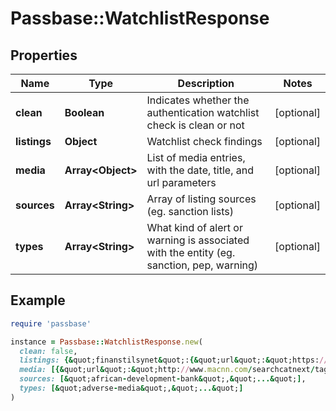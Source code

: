 # Passbase::WatchlistResponse

## Properties

| Name | Type | Description | Notes |
| ---- | ---- | ----------- | ----- |
| **clean** | **Boolean** | Indicates whether the authentication watchlist check is clean or not | [optional] |
| **listings** | **Object** | Watchlist check findings | [optional] |
| **media** | **Array&lt;Object&gt;** | List of media entries, with the date, title, and url parameters | [optional] |
| **sources** | **Array&lt;String&gt;** | Array of listing sources (eg. sanction lists) | [optional] |
| **types** | **Array&lt;String&gt;** | What kind of alert or warning is associated with the entity (eg. sanction, pep, warning) | [optional] |

## Example

```ruby
require 'passbase'

instance = Passbase::WatchlistResponse.new(
  clean: false,
  listings: {&quot;finanstilsynet&quot;:{&quot;url&quot;:&quot;https://www.finanstilsynet.dk&quot;,&quot;name&quot;:&quot;Denmark Finanstilsynet Foreign Regulators Warnings&quot;,&quot;aml_types&quot;:[&quot;warning&quot;],&quot;listing_started_utc&quot;:&quot;2020-02-17T00:00:00Z&quot;},&quot;...&quot;:{}},
  media: [{&quot;url&quot;:&quot;http://www.macnn.com/searchcatnext/tag/Puccini/2&quot;,&quot;title&quot;:&quot;(no title)&quot;}],
  sources: [&quot;african-development-bank&quot;,&quot;...&quot;],
  types: [&quot;adverse-media&quot;,&quot;...&quot;]
)
```


